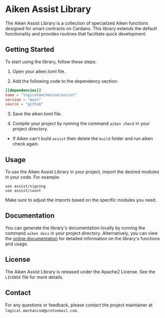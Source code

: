 # Aiken Assist Library

The Aiken Assist Library is a collection of specialized Aiken functions designed for smart contracts on Cardano. This library extends the default functionality and provides routines that facilitate quick development.

## Getting Started

To start using the library, follow these steps:

1. Open your aiken.toml file.

2. Add the following code to the dependency section:

```toml
[[dependencies]]
name = "logicalmechanism/assist"
version = "main"
source = "github"
```

3. Save the aiken.toml file.

4. Compile your project by running the command `aiken check` in your project directory.

- If Aiken can't build `assist` then delete the `build` folder and run aiken check again.

## Usage

To use the Aiken Assist Library in your project, import the desired modules in your code. For example:

```aiken
use assist/signing
use assist/count
```

Make sure to adjust the imports based on the specific modules you need.

## Documentation

You can generate the library's documentation locally by running the command `aiken docs` in your project directory. Alternatively, you can view the [online documentation](https://htmlpreview.github.io/?https://raw.githubusercontent.com/logicalmechanism/assist/main/docs/index.html) for detailed information on the library's functions and usage.

## License

The Aiken Assist Library is released under the Apache2 License. See the `LICENSE` file for more details.

## Contact

For any questions or feedback, please contact the project maintainer at `logical.mechanism@protonmail.com`.